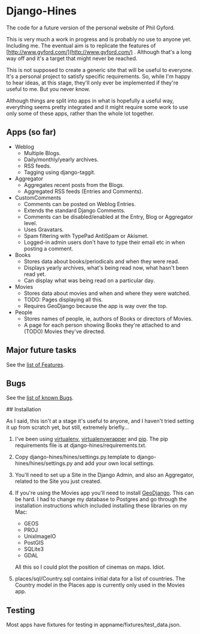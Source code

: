 # Django-Hines

The code for a future version of the personal website of Phil Gyford.

This is very much a work in progress and is probably no use to anyone yet. Including me. The eventual aim is to replicate the features of [http://www.gyford.com/](http://www.gyford.com/) . Although that's a long way off and it's a target that might never be reached.

This is not supposed to create a generic site that will be useful to everyone. It's a personal project to satisfy specific requirements. So, while I'm happy to hear ideas, at this stage, they'll only ever be implemented if they're useful to me. But you never know.

Although things are split into apps in what is hopefully a useful way,
everything seems pretty integrated and it might require some work to use only
some of these apps, rather than the whole lot together.

## Apps (so far)

* Weblog
    * Multiple Blogs.
    * Daily/monthly/yearly archives.
    * RSS feeds.
    * Tagging using django-taggit.
* Aggregator
    * Aggregates recent posts from the Blogs.
    * Aggregated RSS feeds (Entries and Comments).
* CustomComments
	* Comments can be posted on Weblog Entries.
	* Extends the standard Django Comments.
	* Comments can be disabled/enabled at the Entry, Blog or Aggregator level.
	* Uses Gravatars.
	* Spam filtering with TypePad AntiSpam or Akismet.
	* Logged-in admin users don't have to type their email etc in when posting
	  a comment.
* Books
	* Stores data about books/periodicals and when they were read.
	* Displays yearly archives, what's being read now, what hasn't been read
	  yet.
	* Can display what was being read on a particular day.
* Movies
	* Stores data about movies and when and where they were watched.
	* TODO: Pages displaying all this.
	* Requires GeoDjango because the app is way over the top.
* People
	* Stores names of people, ie, authors of Books or directors of Movies.
	* A page for each person showing Books they're attached to and (TODO)
	  Movies they've directed.


## Major future tasks

See the [list of Features](http://github.com/philgyford/django-hines/issues/labels/Features).

## Bugs

See the [list of known Bugs](http://github.com/philgyford/django-hines/issues/labels/Bugs).

## Installation

As I said, this isn't at a stage it's useful to anyone, and I haven't 
tried setting it up from scratch yet, but still, extremely briefly...

1. I've been using [virtualenv](http://pypi.python.org/pypi/virtualenv),  [virtualenvwrapper](http://www.doughellmann.com/projects/virtualenvwrapper/) and [pip](http://pip.openplans.org/). The pip requirements file is at django-hines/requirements.txt.

2. Copy django-hines/hines/settings.py.template to django-hines/hines/settings.py and add your own local settings.

3. You'll need to set up a Site in the Django Admin, and also an Aggregator, related to the Site you just created.

4. If you're using the Movies app you'll need to install [GeoDjango](http://geodjango.org/). This can be
   hard. I had to change my database to Postgres and go through the
   installation instructions which included installing these libraries on my
   Mac:
    * GEOS
	* PROJ
	* UnixImageIO
	* PostGIS
	* SQLite3
	* GDAL

   All this so I could plot the position of cinemas on maps. Idiot.

5. places/sql/Country.sql contains initial data for a list of countries. The
   Country model in the Places app is currently only used in the Movies app.

## Testing

Most apps have fixtures for testing in appname/fixtures/test\_data.json.


